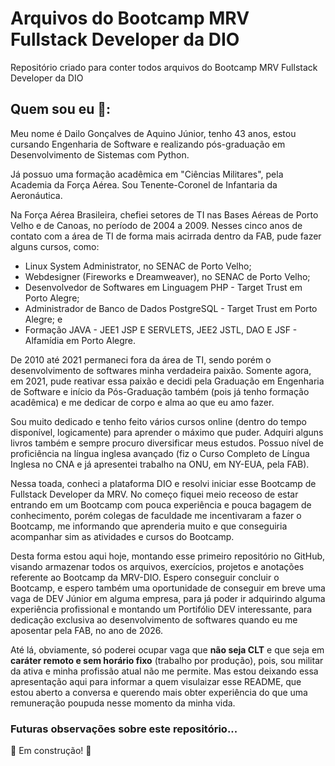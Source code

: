 # Arquivos do Bootcamp MRV Fullstack Developer da DIO 

Repositório criado para conter todos arquivos do Bootcamp MRV Fullstack Developer da DIO

## Quem sou eu 👋:

Meu nome é Dailo Gonçalves de Aquino Júnior, tenho 43 anos, estou cursando Engenharia de Software e realizando pós-graduação em Desenvolvimento de Sistemas com Python.

Já possuo uma formação acadêmica em "Ciências Militares", pela Academia da Força Aérea. Sou Tenente-Coronel de Infantaria da Aeronáutica.

Na Força Aérea Brasileira, chefiei setores de TI nas Bases Aéreas de Porto Velho e de Canoas, no período de 2004 a 2009. Nesses cinco anos de contato com a área de TI de forma mais acirrada dentro da FAB, pude fazer alguns cursos, como:

- Linux System Administrator, no SENAC de Porto Velho;
- Webdesigner (Fireworks e Dreamweaver), no SENAC de Porto Velho;
- Desenvolvedor de Softwares em Linguagem PHP - Target Trust em Porto Alegre;
- Administrador de Banco de Dados PostgreSQL - Target Trust em Porto Alegre; e
- Formação JAVA - JEE1 JSP E SERVLETS, JEE2 JSTL, DAO E JSF - Alfamídia em Porto Alegre.

De 2010 até 2021 permaneci fora da área de TI, sendo porém o desenvolvimento de softwares minha verdadeira paixão. Somente agora, em 2021, pude reativar essa paixão e decidi pela Graduação em Engenharia de Software e início da Pós-Graduação também (pois já tenho formação acadêmica) e me dedicar de corpo e alma ao que eu amo fazer.

Sou muito dedicado e tenho feito vários cursos online (dentro do tempo disponível, logicamente) para aprender o máximo que puder. Adquiri alguns livros também e sempre procuro diversificar meus estudos. Possuo nível de proficiência na língua inglesa avançado (fiz o Curso Completo de Língua Inglesa no CNA e já apresentei trabalho na ONU, em NY-EUA, pela FAB).

Nessa toada, conheci a plataforma DIO e resolvi iniciar esse Bootcamp de Fullstack Developer da MRV. No começo fiquei meio receoso de estar entrando em um Bootcamp com pouca experiência e pouca bagagem de conhecimento, porém  colegas de faculdade me incentivaram a fazer o Bootcamp, me informando que aprenderia muito e que conseguiria acompanhar sim as atividades e cursos do Bootcamp.

Desta forma estou aqui hoje, montando esse primeiro repositório no GitHub, visando armazenar todos os arquivos, exercícios, projetos e anotações referente ao Bootcamp da MRV-DIO. Espero conseguir concluir o Bootcamp, e espero também uma oportunidade de conseguir em breve uma vaga de DEV Júnior em alguma empresa, para já poder ir adquirindo alguma experiência profissional e montando um Portifólio DEV interessante, para dedicação exclusiva ao desenvolvimento de softwares quando eu me aposentar pela FAB, no ano de 2026.

Até lá, obviamente, só poderei ocupar vaga que **não seja CLT** e que seja em **caráter remoto e sem horário fixo** (trabalho por produção), pois, sou militar da ativa e minha profissão atual não me permite. Mas estou deixando essa apresentação aqui para informar a quem visulaizar esse README, que estou aberto a conversa e querendo mais obter experiência do que uma remuneração poupuda nesse momento da minha vida.

### Futuras observações sobre este repositório...

🚧 Em construção! 🚧
